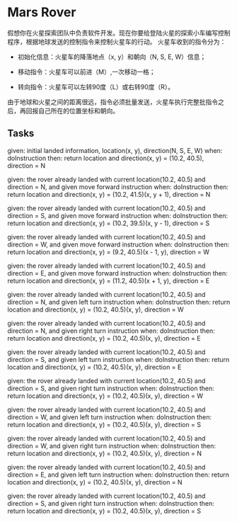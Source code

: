 Mars Rover
===========
假想你在火星探索团队中负责软件开发。现在你要给登陆火星的探索小车编写控制程序，根据地球发送的控制指令来控制火星车的行动。
火星车收到的指令分为：
+ 初始化信息：火星车的降落地点（x, y）和朝向（N, S, E, W）信息；

+ 移动指令：火星车可以前进（M）,一次移动一格；

+ 转向指令：火星车可以左转90度（L）或右转90度（R）。

由于地球和火星之间的距离很远，指令必须批量发送，火星车执行完整批指令之后，再回报自己所在的位置坐标和朝向。

Tasks
-------
given: initial landed information, location(x, y), direction(N, S, E, W)
when: doInstruction
then: return location and direction(x, y) = (10.2, 40.5), direction = N

given: the rover already landed with current location(10.2, 40.5) and direction = N, and given move forward instruction
when: doInstruction
then: return location and direction(x, y) = (10.2, 41.5)(x, y + 1), direction = N

given: the rover already landed with current location(10.2, 40.5) and direction = S, and given move forward instruction
when: doInstruction
then: return location and direction(x, y) = (10.2, 39.5)(x, y - 1), direction = S

given: the rover already landed with current location(10.2, 40.5) and direction = W, and given move forward instruction
when: doInstruction
then: return location and direction(x, y) = (9.2, 40.5)(x - 1, y), direction = W

given: the rover already landed with current location(10.2, 40.5) and direction = E, and given move forward instruction
when: doInstruction
then: return location and direction(x, y) = (11.2, 40.5)(x + 1, y), direction = E

given: the rover already landed with current location(10.2, 40.5) and direction = N, and given left turn instruction
when: doInstruction
then: return location and direction(x, y) = (10.2, 40.5)(x, y), direction = W

given: the rover already landed with current location(10.2, 40.5) and direction = N, and given right turn instruction
when: doInstruction
then: return location and direction(x, y) = (10.2, 40.5)(x, y), direction = E

given: the rover already landed with current location(10.2, 40.5) and direction = S, and given left turn instruction
when: doInstruction
then: return location and direction(x, y) = (10.2, 40.5)(x, y), direction = E

given: the rover already landed with current location(10.2, 40.5) and direction = S, and given right turn instruction
when: doInstruction
then: return location and direction(x, y) = (10.2, 40.5)(x, y), direction = W

given: the rover already landed with current location(10.2, 40.5) and direction = W, and given left turn instruction
when: doInstruction
then: return location and direction(x, y) = (10.2, 40.5)(x, y), direction = S

given: the rover already landed with current location(10.2, 40.5) and direction = W, and given right turn instruction
when: doInstruction
then: return location and direction(x, y) = (10.2, 40.5)(x, y), direction = N

given: the rover already landed with current location(10.2, 40.5) and direction = E, and given left turn instruction
when: doInstruction
then: return location and direction(x, y) = (10.2, 40.5)(x, y), direction = N

given: the rover already landed with current location(10.2, 40.5) and direction = S, and given right turn instruction
when: doInstruction
then: return location and direction(x, y) = (10.2, 40.5)(x, y), direction = S